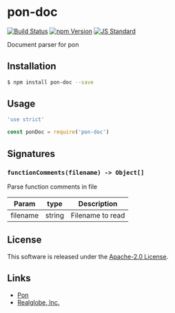 pon-doc
==========

<!---
This file is generated by ape-tmpl. Do not update manually.
--->

<!-- Badge Start -->
<a name="badges"></a>

[![Build Status][bd_travis_com_shield_url]][bd_travis_com_url]
[![npm Version][bd_npm_shield_url]][bd_npm_url]
[![JS Standard][bd_standard_shield_url]][bd_standard_url]

[bd_repo_url]: https://github.com/realglobe-Inc/pon-doc
[bd_travis_url]: http://travis-ci.org/realglobe-Inc/pon-doc
[bd_travis_shield_url]: http://img.shields.io/travis/realglobe-Inc/pon-doc.svg?style=flat
[bd_travis_com_url]: http://travis-ci.com/realglobe-Inc/pon-doc
[bd_travis_com_shield_url]: https://api.travis-ci.com/realglobe-Inc/pon-doc.svg?token=aeFzCpBZebyaRijpCFmm
[bd_license_url]: https://github.com/realglobe-Inc/pon-doc/blob/master/LICENSE
[bd_codeclimate_url]: http://codeclimate.com/github/realglobe-Inc/pon-doc
[bd_codeclimate_shield_url]: http://img.shields.io/codeclimate/github/realglobe-Inc/pon-doc.svg?style=flat
[bd_codeclimate_coverage_shield_url]: http://img.shields.io/codeclimate/coverage/github/realglobe-Inc/pon-doc.svg?style=flat
[bd_gemnasium_url]: https://gemnasium.com/realglobe-Inc/pon-doc
[bd_gemnasium_shield_url]: https://gemnasium.com/realglobe-Inc/pon-doc.svg
[bd_npm_url]: http://www.npmjs.org/package/pon-doc
[bd_npm_shield_url]: http://img.shields.io/npm/v/pon-doc.svg?style=flat
[bd_standard_url]: http://standardjs.com/
[bd_standard_shield_url]: https://img.shields.io/badge/code%20style-standard-brightgreen.svg

<!-- Badge End -->


<!-- Description Start -->
<a name="description"></a>

Document parser for pon

<!-- Description End -->


<!-- Overview Start -->
<a name="overview"></a>



<!-- Overview End -->


<!-- Sections Start -->
<a name="sections"></a>

<!-- Section from "doc/guides/01.Installation.md.hbs" Start -->

<a name="section-doc-guides-01-installation-md"></a>

Installation
-----

```bash
$ npm install pon-doc --save
```


<!-- Section from "doc/guides/01.Installation.md.hbs" End -->

<!-- Section from "doc/guides/02.Usage.md.hbs" Start -->

<a name="section-doc-guides-02-usage-md"></a>

Usage
---------

```javascript
'use strict'

const ponDoc = require('pon-doc')

```


<!-- Section from "doc/guides/02.Usage.md.hbs" End -->

<!-- Section from "doc/guides/03.Signature.md.hbs" Start -->

<a name="section-doc-guides-03-signature-md"></a>

Signatures
---------


### `functionComments(filename) -> Object[]`

Parse function comments in file

| Param | type | Description |
| ---- | --- | ----------- |
| filename | string |  Filename to read |



<!-- Section from "doc/guides/03.Signature.md.hbs" End -->


<!-- Sections Start -->


<!-- LICENSE Start -->
<a name="license"></a>

License
-------
This software is released under the [Apache-2.0 License](https://github.com/realglobe-Inc/pon-doc/blob/master/LICENSE).

<!-- LICENSE End -->


<!-- Links Start -->
<a name="links"></a>

Links
------

+ [Pon][pon_url]
+ [Realglobe, Inc.][realglobe,_inc__url]

[pon_url]: https://github.com/realglobe-Inc/pon
[realglobe,_inc__url]: http://realglobe.jp

<!-- Links End -->
